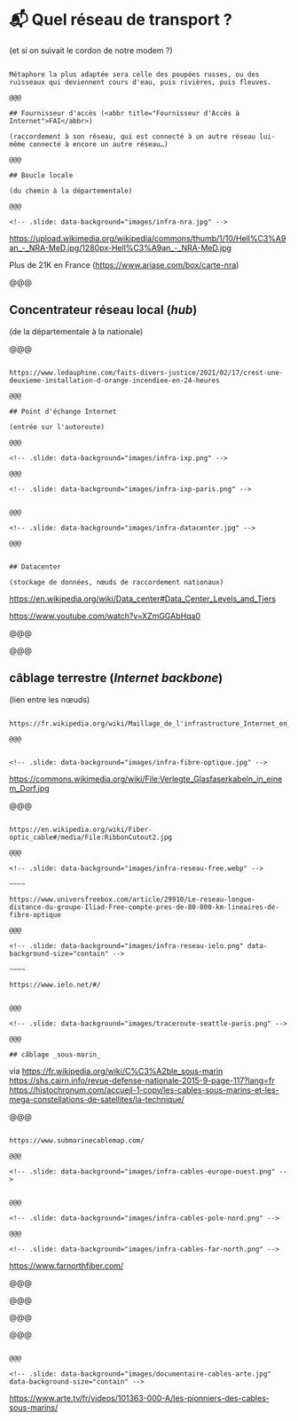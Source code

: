 <!-- .slide: data-background="images/serre-des-comilles.jpg"  data-state="background-dark" id="infrastructure" -->

# 📬 Quel réseau de transport ?

(et si on suivait le cordon de notre modem ?)

~~~~

Métaphore la plus adaptée sera celle des poupées russes, ou des ruisseaux qui deviennent cours d'eau, puis rivières, puis fleuves.

@@@

## Fournisseur d'accès (<abbr title="Fournisseur d'Accès à Internet">FAI</abbr>)

(raccordement à son réseau, qui est connecté à un autre réseau lui-même connecté à encore un autre réseau…)

@@@

## Boucle locale

(du chemin à la départementale)

@@@

<!-- .slide: data-background="images/infra-nra.jpg" -->

~~~~

https://upload.wikimedia.org/wikipedia/commons/thumb/1/10/Hell%C3%A9an_-_NRA-MeD.jpg/1280px-Hell%C3%A9an_-_NRA-MeD.jpg

Plus de 21K en France (https://www.ariase.com/box/carte-nra)


@@@

## Concentrateur réseau local (_hub_)

(de la départementale à la nationale)

@@@

<!-- .slide: data-background="images/infra-nra-crest.jpg" -->

~~~~ 

https://www.ledauphine.com/faits-divers-justice/2021/02/17/crest-une-deuxieme-installation-d-orange-incendiee-en-24-heures

@@@

## Point d'échange Internet

(entrée sur l'autoroute)

@@@

<!-- .slide: data-background="images/infra-ixp.png" -->

@@@

<!-- .slide: data-background="images/infra-ixp-paris.png" -->


@@@

<!-- .slide: data-background="images/infra-datacenter.jpg" -->

@@@


## Datacenter

(stockage de données, nœuds de raccordement nationaux)

~~~~~

https://en.wikipedia.org/wiki/Data_center#Data_Center_Levels_and_Tiers

https://www.youtube.com/watch?v=XZmGGAbHqa0

@@@

<!-- .slide: data-background="images/infra-datacenter-inside.jpg" -->

@@@

## câblage terrestre (_Internet backbone_)

(lien entre les nœuds)

~~~~

https://fr.wikipedia.org/wiki/Maillage_de_l'infrastructure_Internet_en_France

@@@


<!-- .slide: data-background="images/infra-fibre-optique.jpg" -->

~~~~

https://commons.wikimedia.org/wiki/File:Verlegte_Glasfaserkabeln_in_einem_Dorf.jpg


@@@

<!-- .slide: data-background="images/infra-fibre-optique-detail.jpg" -->

~~~~

https://en.wikipedia.org/wiki/Fiber-optic_cable#/media/File:RibbonCutout2.jpg

@@@

<!-- .slide: data-background="images/infra-reseau-free.webp" -->

~~~~ 

https://www.universfreebox.com/article/29910/Le-reseau-longue-distance-du-groupe-Iliad-Free-compte-pres-de-80-000-km-lineaires-de-fibre-optique

@@@

<!-- .slide: data-background="images/infra-reseau-ielo.png" data-background-size="contain" -->

~~~~ 

https://www.ielo.net/#/


@@@

<!-- .slide: data-background="images/traceroute-seattle-paris.png" -->

@@@

## câblage _sous-marin_

~~~~

via https://fr.wikipedia.org/wiki/C%C3%A2ble_sous-marin
https://shs.cairn.info/revue-defense-nationale-2015-9-page-117?lang=fr
https://histochronum.com/accueil-1-copy/les-cables-sous-marins-et-les-mega-constellations-de-satellites/la-technique/

@@@

<!-- .slide: data-background="images/infra-cables-monde.png" -->

~~~~

https://www.submarinecablemap.com/

@@@

<!-- .slide: data-background="images/infra-cables-europe-ouest.png" -->


@@@

<!-- .slide: data-background="images/infra-cables-pole-nord.png" -->

@@@

<!-- .slide: data-background="images/infra-cables-far-north.png" -->

~~~~

https://www.farnorthfiber.com/

@@@

<!-- .slide: data-background="images/infra-cables-dunant.png" -->

@@@

<!-- .slide: data-background="images/infra-cables-monde.png" -->

@@@

<!-- .slide: data-background="images/infra-cables-monde-google.png" -->

@@@

<!-- .slide: data-background="images/documentaire-cables-verge.jpg" -->

~~~~

@@@

<!-- .slide: data-background="images/documentaire-cables-arte.jpg" data-background-size="contain" -->

~~~~

https://www.arte.tv/fr/videos/101363-000-A/les-pionniers-des-cables-sous-marins/
